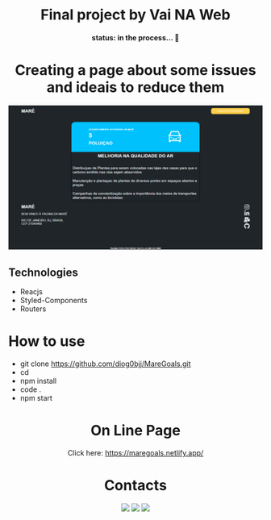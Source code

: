 
<h1 align='center'>Final project by Vai NA Web</h1>

<h4 align='center'> 
	status: in the process...  🚧

<h1 align='center'>Creating a page about some issues and ideais to reduce them</h1>

![site Maré Goals](./src/Assets/Capturar.png)

<h2>Technologies</h2>

- Reacjs
- Styled-Components
- Routers

<h1>How to use </h1>

- git clone https://github.com/diog0bjj/MareGoals.git
- cd
- npm install
- code .
- npm start

<div align='center'>

<h1> On Line Page</h1>

Click here: https://maregoals.netlify.app/

</div>

<h1 align='center'>Contacts</h1>
<div align='center'>
<a href="https://instagram.com/ggsantz" target="_blank"><img src="https://img.shields.io/badge/-Instagram-%23E4405F?style=for-the-badge&logo=instagram&logoColor=white" target="_blank"></a>
<a href = "mailto:dsales289@poli.ufrj.br"><img src="https://img.shields.io/badge/Gmail-D14836?style=for-the-badge&logo=gmail&logoColor=white" target="_blank"></a>
<a href="https://www.linkedin.com/in/diogo-sales-368b64224" target="_blank"><img src="https://img.shields.io/badge/-LinkedIn-%230077B5?style=for-the-badge&logo=linkedin&logoColor=white" target="_blank"></a>  
</div>
